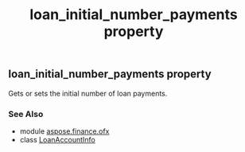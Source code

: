 ﻿---
title: loan_initial_number_payments property
second_title: Aspose.Finance for Python via .NET API References
description: 
type: docs
weight: 80
url: /python-net/aspose.finance.ofx/loanaccountinfo/loan_initial_number_payments/
is_root: false
---

## loan_initial_number_payments property


Gets or sets the initial number of loan payments.

### See Also
* module [aspose.finance.ofx](../../)
* class [LoanAccountInfo](/finance/python-net/aspose.finance.ofx/loanaccountinfo)
